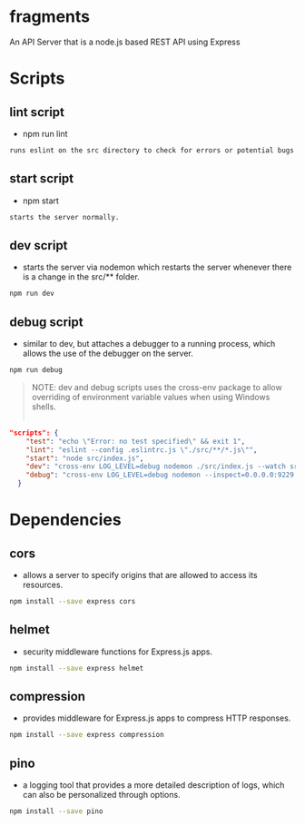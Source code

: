 # fragments

An API Server that is a node.js based REST API using Express

# Scripts

## lint script

- npm run lint

```sh
runs eslint on the src directory to check for errors or potential bugs in codes.
```

## start script

- npm start<br>
```sh
starts the server normally.
```

## dev script

- starts the server via nodemon which restarts the server whenever there is a change in the src/** folder.<br>
```sh
npm run dev
```

## debug script

- similar to dev, but attaches a debugger to a running process, which allows the use of the debugger on the server.<br>
```sh
npm run debug
```

> NOTE: dev and debug scripts uses the cross-env package to allow overriding of environment variable values when using Windows shells.<br><br>
```json
"scripts": {
    "test": "echo \"Error: no test specified\" && exit 1",
    "lint": "eslint --config .eslintrc.js \"./src/**/*.js\"",
    "start": "node src/index.js",
    "dev": "cross-env LOG_LEVEL=debug nodemon ./src/index.js --watch src",
    "debug": "cross-env LOG_LEVEL=debug nodemon --inspect=0.0.0.0:9229 ./src/index.js --watch src"
  }
```
# Dependencies
## cors
- allows a server to specify origins that are allowed to access its resources.<br>
```sh
npm install --save express cors
```

## helmet
- security middleware functions for Express.js apps.<br>
```sh
npm install --save express helmet
```

## compression
- provides middleware for Express.js apps to compress HTTP responses.<br>
```sh
npm install --save express compression
```

## pino
- a logging tool that provides a more detailed description of logs, which can also be personalized through options.<br>
```sh
npm install --save pino
```

